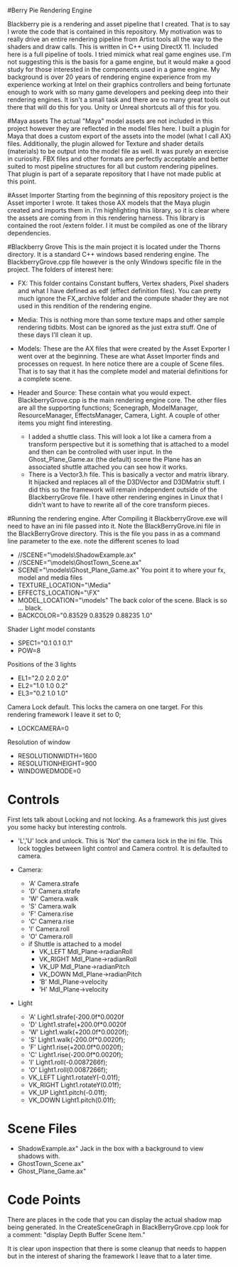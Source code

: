 #Berry Pie Rendering Engine

Blackberry pie is a rendering and asset pipeline that I created. That is to say I wrote the code that is contained in
this repository.  My motivation was to really drive an entire rendering pipeline from Artist tools all the way to the
shaders and draw calls.  This is written in C++ using DirectX 11.  Included here is a full pipeline of tools. I tried
mimick what real game engines use.  I'm not suggesting this is the basis for a game engine, but it would make a good
study for those interested in the components used in a game engine. My background is over 20 years of rendering engine
experience from my experience working at Intel on their graphics controllers and being fortunate enough to work with
so many game developers and peeking deep into their rendering engines.  It isn't a small task and there are so many
great tools out there that will do this for you. Unity or Unreal shortcuts all of this for you.

#Maya assets
The actual "Maya" model assets are not included in this project however they are reflected in the model files here.  I
built a plugin for Maya that does a custom export of the assets into the model (what I call AX) files. Additionally, the
plugin allowed for Texture and shader details (materials) to be output into the model file as well.  It was purely an
exercise in curiosity. FBX files and other formats are perfectly acceptable and better suited to most pipeline
structures for all but custom rendering pipelines. That plugin is part of a separate repository that I have not made
public at this point.

#Asset Importer
Starting from the beginning of this repository project is the Asset importer I wrote. It takes those AX models that the
Maya plugin created and imports them in. I'm highlighting this library, so it is clear where the assets are coming from
in this rendering harness.
This library is contained the root /extern folder. I it must be compiled as one of the library dependencies.

#Blackberry Grove
This is the main project it is located under the Thorns directory.  It is a standard C++ windows based rendering engine.
The BlackberryGrove.cpp file however is the only Windows specific file in the project.
The folders of interest here:
- FX: This folder contains Constant buffers, Vertex shaders, Pixel shaders and what I have defined as edf (effect
  definition files).  You can pretty much ignore the FX_archive folder and the compute shader they are not used in this
  rendition of the rendering engine.

- Media: This is nothing more than some texture maps and other sample rendering tidbits.  Most can be ignored as the
just extra stuff.  One of these days I'll clean it up.

- Models: These are the AX files that were created by the Asset Exporter I went over at the beginning.  These are what
Asset Importer finds and processes on request.   In here notice there are a couple of Scene files.  That is to say that
  it has the complete model and material definitions for a complete scene.

- Header and Source: These contain what you would expect.  BlackberryGrove.cpp is the main rendering engine core. The
other files are all the supporting functions; Scenegraph, ModelManager, ResourceManager, EffectsManager, Camera, Light.
  A couple of other items you might find interesting.
  - I added a shuttle class.  This will look a lot like a camera from
  a transform perspective but it is something that is attached to a model and then can be controlled with user input. In
  the Ghost_Plane_Game.ax (the default) scene the Plane has an associated shuttle attached you can see how it works.
  - There is a Vector3.h file.  This is basically a vector and matrix library.  It hijacked and replaces all of the
    D3DVector and D3DMatrix stuff.  I did this so the framework will remain independent outside of the BlackberryGrove
    file.  I have other rendering engines in Linux that I didn't want to have to rewrite all of the core transform
    pieces.

#Running the rendering engine.
After Compiling it BlackberryGrove.exe will need to have an ini file passed into it.  Note the BlackBerryGrove.ini file
in the BlackBerryGrove directory.  This is the file you pass in as a command line parameter to the exe.
note the different scenes to load
- //SCENE="\models\ShadowExample.ax"
- //SCENE="\models\GhostTown_Scene.ax"
- SCENE="\models\Ghost_Plane_Game.ax"
You point it to where your fx, model and media files
- TEXTURE_LOCATION="\Media\"
- EFFECTS_LOCATION="\FX\"
- MODEL_LOCATION="\models\"
The back color of the scene.  Black is so ... black.
- BACKCOLOR="0.83529 0.83529 0.88235 1.0"

Shader Light model constants
- SPEC1="0.1 0.1 0.1"
- POW=8

Positions of the 3 lights
- EL1="2.0 2.0 2.0"
- EL2="1.0 1.0 0.2"
- EL3="0.2 1.0 1.0"

Camera Lock default. This locks the camera on one target.  For this rendering framework I leave it set to 0;
- LOCKCAMERA=0

Resolution of window
- RESOLUTIONWIDTH=1600
- RESOLUTIONHEIGHT=900
- WINDOWEDMODE=0

# Controls
First lets talk about Locking and not locking.  As a framework this just gives you some hacky but interesting controls.
- 'L','U' lock and unlock. This is 'Not' the camera lock in the ini file.  This lock toggles between light control and
Camera control. It is defaulted to camera.

- Camera:
  - 'A' Camera.strafe
  - 'D' Camera.strafe
  - 'W' Camera.walk
  - 'S' Camera.walk
  - 'F' Camera.rise
  - 'C' Camera.rise
  - 'I' Camera.roll
  - 'O' Camera.roll
  - if Shuttle is attached to a model
    - VK_LEFT       Mdl_Plane->radianRoll
    - VK_RIGHT      Mdl_Plane->radianRoll
    - VK_UP         Mdl_Plane->radianPitch
    - VK_DOWN       Mdl_Plane->radianPitch
    - 'B'           Mdl_Plane->velocity
    - 'H'           Mdl_Plane->velocity

- Light
    - 'A'         Light1.strafe(-200.0f*0.0020f
    - 'D'         Light1.strafe(+200.0f*0.0020f
    - 'W'         Light1.walk(+200.0f*0.0020f);
    - 'S'         Light1.walk(-200.0f*0.0020f);
    - 'F'         Light1.rise(+200.0f*0.0020f);
    - 'C'         Light1.rise(-200.0f*0.0020f);
    - 'I'         Light1.roll(-0.0087266f);
    - 'O'         Light1.roll(0.0087266f);
    - VK_LEFT     Light1.rotateY(-0.01f);
    - VK_RIGHT    Light1.rotateY(0.01f);
    - VK_UP       Light1.pitch(-0.01f);
    - VK_DOWN     Light1.pitch(0.01f);

# Scene Files
- ShadowExample.ax" Jack in the box with a background to view shadows with.
- GhostTown_Scene.ax"
- Ghost_Plane_Game.ax"

# Code Points
There are places in the code that you can display the actual shadow map being generated. In the CreateSceneGraph 
in BlackBerryGrove.cpp look for a comment: "display Depth Buffer Scene Item."

It is clear upon inspection that there is some cleanup that needs to happen but in the interest of sharing the 
framework I leave that to a later time.  
